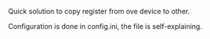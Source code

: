 Quick solution to copy register from ove device to other.

Configuration is done in config.ini, the file is self-explaining.
